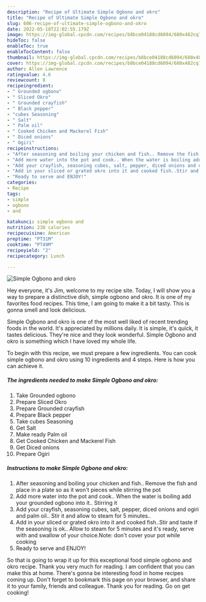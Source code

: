 ```yaml
---
description: "Recipe of Ultimate Simple Ogbono and okro"
title: "Recipe of Ultimate Simple Ogbono and okro"
slug: 606-recipe-of-ultimate-simple-ogbono-and-okro
date: 2022-05-18T22:02:55.179Z
image: https://img-global.cpcdn.com/recipes/b8bce04188cd6094/680x482cq70/simple-ogbono-and-okro-recipe-main-photo.jpg
hideToc: false
enableToc: true
enableTocContent: false
thumbnail: https://img-global.cpcdn.com/recipes/b8bce04188cd6094/680x482cq70/simple-ogbono-and-okro-recipe-main-photo.jpg
cover: https://img-global.cpcdn.com/recipes/b8bce04188cd6094/680x482cq70/simple-ogbono-and-okro-recipe-main-photo.jpg
author: Allen Lawrence
ratingvalue: 4.6
reviewcount: 8
recipeingredient:
- " Grounded ogbono"
- " Sliced Okro"
- " Grounded crayfish"
- " Black pepper"
- "cubes Seasoning"
- " Salt"
- " Palm oil"
- " Cooked Chicken and Mackerel Fish"
- " Diced onions"
- " Ogiri"
recipeinstructions:
- "After seasoning and boiling your chicken and fish.. Remove the fish and place in a plate so as it won&#39;t pieces while stirring the pot"
- "Add more water into the pot and cook.. When the water is boiling add your grounded ogbono into it.. Stirring it"
- "Add your crayfish, seasoning cubes, salt, pepper, diced onions and ogiri and palm oil.. Stir it and allow to steam for 5 minutes.."
- "Add in your sliced or grated okro into it and cooked fish..Stir and taste if the seasoning is ok.. Allow to steam for 5 minutes and it&#39;s ready, serve with and swallow of your choice.Note: don&#39;t cover your pot while cooking"
- "Ready to serve and ENJOY!"
categories:
- Recipe
tags:
- simple
- ogbono
- and

katakunci: simple ogbono and 
nutrition: 230 calories
recipecuisine: American
preptime: "PT31M"
cooktime: "PT49M"
recipeyield: "2"
recipecategory: Lunch

---
```



![Simple Ogbono and okro](https://img-global.cpcdn.com/recipes/b8bce04188cd6094/680x482cq70/simple-ogbono-and-okro-recipe-main-photo.jpg)

Hey everyone, it's Jim, welcome to my recipe site. Today, I will show you a way to prepare a distinctive dish, simple ogbono and okro. It is one of my favorites food recipes. This time, I am going to make it a bit tasty. This is gonna smell and look delicious.

Simple Ogbono and okro is one of the most well liked of recent trending foods in the world. It's appreciated by millions daily. It is simple, it's quick, it tastes delicious. They're nice and they look wonderful. Simple Ogbono and okro is something which I have loved my whole life.




To begin with this recipe, we must prepare a few ingredients. You can cook simple ogbono and okro using 10 ingredients and 4 steps. Here is how you can achieve it.

<!--inarticleads1-->

##### The ingredients needed to make Simple Ogbono and okro:

1. Take  Grounded ogbono
1. Prepare  Sliced Okro
1. Prepare  Grounded crayfish
1. Prepare  Black pepper
1. Take cubes Seasoning
1. Get  Salt
1. Make ready  Palm oil
1. Get  Cooked Chicken and Mackerel Fish
1. Get  Diced onions
1. Prepare  Ogiri




<!--inarticleads2-->

##### Instructions to make Simple Ogbono and okro:

1. After seasoning and boiling your chicken and fish.. Remove the fish and place in a plate so as it won&#39;t pieces while stirring the pot
1. Add more water into the pot and cook.. When the water is boiling add your grounded ogbono into it.. Stirring it
1. Add your crayfish, seasoning cubes, salt, pepper, diced onions and ogiri and palm oil.. Stir it and allow to steam for 5 minutes..
1. Add in your sliced or grated okro into it and cooked fish..Stir and taste if the seasoning is ok.. Allow to steam for 5 minutes and it&#39;s ready, serve with and swallow of your choice.Note: don&#39;t cover your pot while cooking
1. Ready to serve and ENJOY!



So that is going to wrap it up for this exceptional food simple ogbono and okro recipe. Thank you very much for reading. I am confident that you can make this at home. There's gonna be interesting food in home recipes coming up. Don't forget to bookmark this page on your browser, and share it to your family, friends and colleague. Thank you for reading. Go on get cooking!
